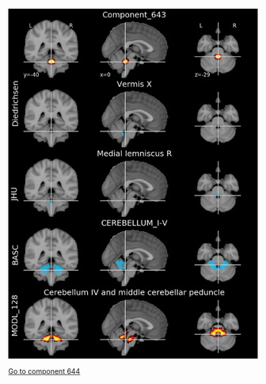 


![643](preliminary/643.jpg "Component 643")

[Go to component 644](https://parietal-inria.github.io/MODL_atlas/1024/644 "Component 644")